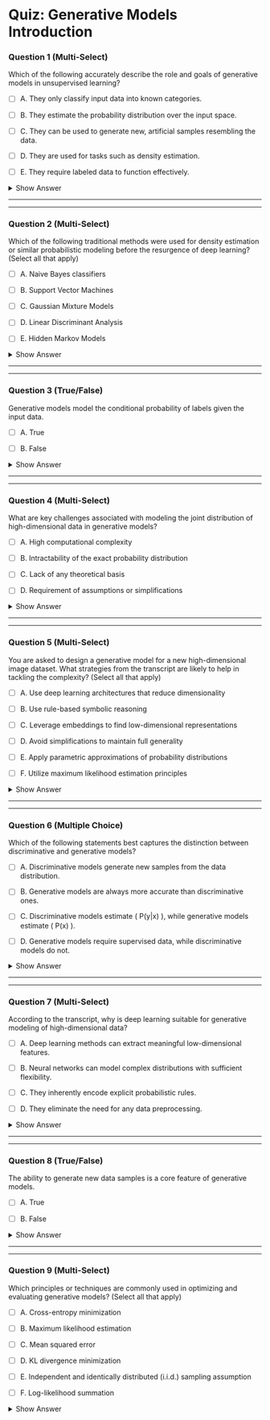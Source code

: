 # Quiz: Generative Models Introduction

### Question 1 (Multi-Select)



Which of the following accurately describe the role and goals of generative models in unsupervised learning?

- [ ] A. They only classify input data into known categories.

- [ ] B. They estimate the probability distribution over the input space.

- [ ] C. They can be used to generate new, artificial samples resembling the data.

- [ ] D. They are used for tasks such as density estimation.

- [ ] E. They require labeled data to function effectively.

<details>
<summary>Show Answer</summary>

**Correct Answers:** B, C, D
**Explanation:**  
Generative models do **not require labeled data** and **do more than classification**.

> "Here we take a probabilistic view of unsupervised learning and try to estimate the probability distribution over the input space."  
> "In this lesson, we'll focus on Density Estimation... we may want to just have the ability to generate samples from this distribution..."
</details>

---

---


### Question 2 (Multi-Select)



Which of the following traditional methods were used for density estimation or similar probabilistic modeling before the resurgence of deep learning? (Select all that apply)

- [ ] A. Naive Bayes classifiers

- [ ] B. Support Vector Machines

- [ ] C. Gaussian Mixture Models

- [ ] D. Linear Discriminant Analysis

- [ ] E. Hidden Markov Models

<details>
<summary>Show Answer</summary>

**Correct Answers:** A, C, E
**Explanation:**  
GMMs were traditionally used for density estimation, though they struggle with high-dimensional input spaces. Naive Bayes and HMMs are also probabilistic models used for modeling data distributions.

> "For example, Gaussian mixture models also produce some estimate of the probability distribution over the input space. However, these methods have severe deficiencies when the input is very high dimensional."
</details>

---

---


### Question 3 (True/False)



Generative models model the conditional probability of labels given the input data.

- [ ] A. True

- [ ] B. False

<details>
<summary>Show Answer</summary>

**Correct Answers:** B
**Explanation:**  
Discriminative models model \( P(y|x) \); generative models model \( P(x) \).

> "Discriminative models, model the conditional distribution probability of the label given the input... Generative models, on the other hand, model the distribution over the input space."
</details>

---

---


### Question 4 (Multi-Select)



What are key challenges associated with modeling the joint distribution of high-dimensional data in generative models?

- [ ] A. High computational complexity

- [ ] B. Intractability of the exact probability distribution

- [ ] C. Lack of any theoretical basis

- [ ] D. Requirement of assumptions or simplifications

<details>
<summary>Show Answer</summary>

**Correct Answers:** A, B, D
**Explanation:**  
Modeling \( P(x) \) directly is challenging without simplifying assumptions.

> "This is a very intractable and hard thing to do. And so we'll have to make various assumptions or simplifications in order to make this feasible."
</details>

---

---


### Question 5 (Multi-Select)



You are asked to design a generative model for a new high-dimensional image dataset. What strategies from the transcript are likely to help in tackling the complexity? (Select all that apply)

- [ ] A. Use deep learning architectures that reduce dimensionality

- [ ] B. Use rule-based symbolic reasoning

- [ ] C. Leverage embeddings to find low-dimensional representations

- [ ] D. Avoid simplifications to maintain full generality

- [ ] E. Apply parametric approximations of probability distributions

- [ ] F. Utilize maximum likelihood estimation principles

<details>
<summary>Show Answer</summary>

**Correct Answers:** A, C, E, F
**Explanation:**  
The transcript emphasizes several strategies for handling high-dimensional data: using deep architectures for dimensionality reduction, leveraging embeddings, applying parametric approximations, and using maximum likelihood estimation.

> "Deep learning is very good at learning features that extract meaningful information in a low dimensional embedding from high dimensional data."
> "Just, like discriminative models we can have a parametric approximation of this distribution."
> "And use the principle of maximum likelihood to optimize the parameters given the unlabeled data set."
</details>

---

---


### Question 6 (Multiple Choice)



Which of the following statements best captures the distinction between discriminative and generative models?

- [ ] A. Discriminative models generate new samples from the data distribution.

- [ ] B. Generative models are always more accurate than discriminative ones.

- [ ] C. Discriminative models estimate \( P(y|x) \), while generative models estimate \( P(x) \).

- [ ] D. Generative models require supervised data, while discriminative models do not.

<details>
<summary>Show Answer</summary>

**Correct Answers:** C
**Explanation:**  
This is a central distinction made in the lesson.

> "Discriminative models, model the conditional distribution probability of the label given the input... Generative models... model the distribution over the input space."
</details>

---

---


### Question 7 (Multi-Select)



According to the transcript, why is deep learning suitable for generative modeling of high-dimensional data?

- [ ] A. Deep learning methods can extract meaningful low-dimensional features.

- [ ] B. Neural networks can model complex distributions with sufficient flexibility.

- [ ] C. They inherently encode explicit probabilistic rules.

- [ ] D. They eliminate the need for any data preprocessing.

<details>
<summary>Show Answer</summary>

**Correct Answers:** A, B
**Explanation:**  
Deep learning reduces dimensionality and provides flexibility in modeling.

> "Deep learning is very good at learning features that extract meaningful information in a low dimensional embedding..."  
> "Just, like discriminative models we can have a parametric approximation of this distribution."
</details>

---

---


### Question 8 (True/False)



The ability to generate new data samples is a core feature of generative models.

- [ ] A. True

- [ ] B. False

<details>
<summary>Show Answer</summary>

**Correct Answers:** A
**Explanation:**  
Generating samples is one of the core applications.

> "We may want to just have the ability to generate samples from this distribution, that is actually generate artificial examples..."
</details>

---

---


### Question 9 (Multi-Select)



Which principles or techniques are commonly used in optimizing and evaluating generative models? (Select all that apply)

- [ ] A. Cross-entropy minimization

- [ ] B. Maximum likelihood estimation

- [ ] C. Mean squared error

- [ ] D. KL divergence minimization

- [ ] E. Independent and identically distributed (i.i.d.) sampling assumption

- [ ] F. Log-likelihood summation

<details>
<summary>Show Answer</summary>

**Correct Answers:** B, D, E, F
**Explanation:**  
Multiple optimization principles are used in generative modeling. MLE is the primary one, but KL divergence is also used for comparing distributions. The i.i.d. assumption and log-likelihood summation are key components of the optimization process.

> "We can have a set of parameterized models \( p(x, \theta) \)... use the principle of maximum likelihood"
> "This is because the examples are drawn independently and identically, that is we're just sampling independently from this distribution."
> "We can then take the log of this because we're maximizing it, and this turns out into a sum of log likelihoods."
</details>